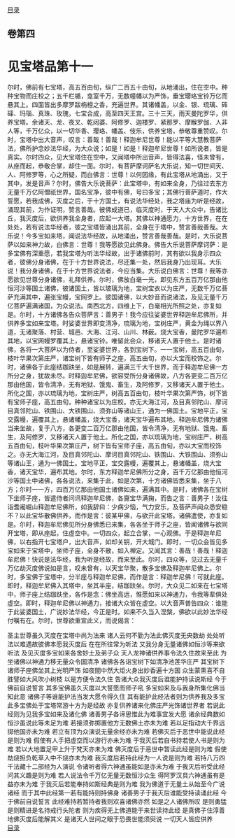 <div class="menu"><a href="/lotus-sutra/#/table-of-contents">目录</a></div>
<hgroup>
  <h2>卷第四</h2>
  <h1>见宝塔品第十一</h1>
</hgroup>
<p>
  尔时，佛前有七宝塔，高五百由旬，纵广二百五十由旬，从地涌出，住在空中。种种宝物而庄校之；五千栏楯，龛室千万，无数幢幡以为严饰，垂宝璎珞宝铃万亿而悬其上。四面皆出多摩罗跋栴檀之香，充遍世界。其诸幡盖，以金、银、琉璃、砗磲、玛瑙、真珠、玫瑰，七宝合成，高至四天王宫。三十三天，雨天曼陀罗华，供养宝塔。余诸天、龙、夜叉、乾闼婆、阿修罗、迦楼罗、紧那罗、摩睺罗伽、人非人等，千万亿众，以一切华香、璎珞、幡盖、伎乐，供养宝塔，恭敬尊重赞叹。尔时，宝塔中出大音声，叹言：善哉！善哉！释迦牟尼世尊！能以平等大慧教菩萨法，佛所护念妙法华经，为大众说；如是！如是！释迦牟尼世尊！如所说者，皆是真实。尔时四众，见大宝塔住在空中，又闻塔中所出音声，皆得法喜，怪未曾有，从座而起，恭敬合掌，却住一面。尔时，有菩萨摩诃萨名大乐说，知一切世间天、人、阿修罗等，心之所疑，而白佛言：世尊！以何因缘，有此宝塔从地涌出，又于其中，发是音声？尔时，佛告大乐说菩萨：此宝塔中，有如来全身，乃往过去东方无量千万亿阿僧祇世界，国名宝净，彼中有佛，号曰多宝；其佛行菩萨道时，作大誓愿，若我成佛，灭度之后，于十方国土，有说法华经处，我之塔庙为听是经故，涌现其前，为作证明，赞言善哉。彼佛成道已，临灭度时，于天人大众中，告诸比丘，我灭度后，欲供养我全身者，应起一大塔。其佛以神通愿力，十方世界，在在处处，若有说法华经者，彼之宝塔皆涌出其前，全身在于塔中，赞言善哉善哉。大乐说！今多宝如来塔，闻说法华经故，从地涌出，赞言善哉善哉。是时，大乐说菩萨以如来神力故，白佛言：世尊！我等愿欲见此佛身。佛告大乐说菩萨摩诃萨：是多宝佛有深重愿，若我宝塔为听法华经故，出于诸佛前时，其有欲以我身示四众者，彼佛分身诸佛，在于十方世界说法，尽还集一处，然后我身乃出现耳。大乐说！我分身诸佛，在于十方世界说法者，今应当集。大乐说白佛言：世尊！我等亦愿欲见世尊分身诸佛，礼拜供养。尔时，佛放白毫一光，即见东方五百万亿那由他恒河沙等国土诸佛，彼诸国土，皆以玻璃为地，宝树宝衣以为庄严，无数千万亿菩萨充满其中，遍张宝幔，宝网罗上。彼国诸佛，以大妙音而说诸法，及见无量千万亿菩萨遍满诸国，为众说法。南西北方，四维上下，白毫相光所照之处，亦复如是。尔时，十方诸佛各告众菩萨言：善男子！我今应往娑婆世界释迦牟尼佛所，并供养多宝如来宝塔。时娑婆世界即变清净，琉璃为地，宝树庄严，黄金为绳以界八道，无诸聚落、村营、城邑、大海、江河、山川、林薮。烧大宝香，曼陀罗华遍布其地，以宝网幔罗覆其上，悬诸宝铃。唯留此会众，移诸天人置于他土。是时诸佛，各将一大菩萨以为侍者，至娑婆世界，各到宝树下。一一宝树，高五百由旬，枝叶华果次第庄严，诸宝树下皆有师子之座，高五由旬，亦以大宝而校饰之。尔时，诸佛各于此座结跏趺坐，如是展转，遍满三千大千世界，而于释迦牟尼佛一方所分之身，犹故未尽。时释迦牟尼佛，欲容受所分身诸佛故，八方各更变二百万亿那由他国，皆令清净，无有地狱、饿鬼、畜生，及阿修罗，又移诸天人置于他土。所化之国，亦以琉璃为地，宝树庄严，树高五百由旬，枝叶华果次第严饰，树下皆有宝师子座，高五由旬，种种诸宝以为庄校。亦无大海江河，及目真邻陀山、摩诃目真邻陀山、铁围山、大铁围山、须弥山等诸山王，通为一佛国土。宝地平正，宝交露幔，遍覆其上，悬诸幡盖，烧大宝香，诸天宝华遍布其地。释迦牟尼佛为诸佛当来坐故，复于八方，各更变二百万亿那由他国，皆令清净，无有地狱、饿鬼、畜生，及阿修罗，又移诸天人置于他土。所化之国，亦以琉璃为地，宝树庄严，树高五百由旬，枝叶华果次第庄严，树下皆有宝师子座，高五由旬，亦以大宝而校饰之。亦无大海江河，及目真邻陀山、摩诃目真邻陀山、铁围山、大铁围山、须弥山等诸山王，通为一佛国土。宝地平正，宝交露幔，遍覆其上，悬诸幡盖，烧大宝香，诸天宝华，遍布其地。尔时，东方释迦牟尼佛所分之身，百千万亿那由他恒河沙等国土中诸佛，各各说法，来集于此，如是次第，十方诸佛皆悉来集，坐于八方；尔时一一方，四百万亿那由他国土诸佛如来，遍满其中。是时，诸佛各在宝树下坐师子座，皆遣侍者问讯释迦牟尼佛，各齎宝华满掬，而告之言：善男子！汝往诣耆阇崛山释迦牟尼佛所，如我辞曰：少病少恼，气力安乐，及菩萨声闻众悉安稳不？以此宝华散佛供养，而作是言：彼某甲佛，与欲开此宝塔。诸佛遣使，亦复如是。尔时，释迦牟尼佛见所分身佛悉已来集，各各坐于师子之座，皆闻诸佛与欲同开宝塔，即从座起，住虚空中。一切四众，起立合掌，一心观佛。于是释迦牟尼佛，以右指开七宝塔户，出大音声，如却关钥，开大城门。即时，一切众会皆见多宝如来于宝塔中，坐师子座，全身不散，如入禅定。又闻其言：善哉！善哉！释迦牟尼佛！快说是法华经，我为听是经故，而来至此。尔时，四众等，见过去无量千万亿劫灭度佛说如是言，叹未曾有，以天宝华聚，散多宝佛及释迦牟尼佛上。尔时，多宝佛于宝塔中，分半座与释迦牟尼佛，而作是言：释迦牟尼佛！可就此座。即时，释迦牟尼佛入其塔中，坐其半座，结跏趺坐。尔时，大众见二如来在七宝塔中，师子座上结跏趺坐，各作是念：佛坐高远，惟愿如来以神通力，令我等辈俱处虚空。即时，释迦牟尼佛以神通力，接诸大众皆在虚空。以大音声普告四众：谁能于此娑婆国土，广说妙法华经，今正是时。如来不久当入涅槃，佛欲以此妙法华经付嘱有在。尔时，世尊欲重宣此义，而说偈言：
</p>
<div class="commentary">
  <span>圣主世尊</span
  ><span>虽久灭度</span
  ><span>在宝塔中</span
  ><span>尚为法来</span>
  <span>诸人云何</span
  ><span>不勤为法</span
  ><span>此佛灭度</span
  ><span>无央数劫</span>
  <span>处处听法</span
  ><span>以难遇故</span
  ><span>彼佛本愿</span
  ><span>我灭度后</span>
  <span>在在所往</span
  ><span>常为听法</span>
  <span>又我分身</span
  ><span>无量诸佛</span
  ><span>如恒沙等</span
  ><span>来欲听法</span>
  <span>及见灭度</span
  ><span>多宝如来</span
  ><span>各舍妙土</span
  ><span>及弟子众</span>
  <span>天人龙神</span
  ><span>诸供养事</span
  ><span>令法久住</span
  ><span>故来至此</span>
  <span>为坐诸佛</span
  ><span>以神通力</span
  ><span>移无量众</span
  ><span>令国清净</span>
  <span>诸佛各各</span
  ><span>诣宝树下</span
  ><span>如清净池</span
  ><span>莲华庄严</span>
  <span>其宝树下</span
  ><span>诸师子座</span
  ><span>佛坐其上</span
  ><span>光明严饰</span>
  <span>如夜闇中</span
  ><span>然大炬火</span
  ><span>身出妙香</span
  ><span>遍十方国</span>
  <span>众生蒙熏</span
  ><span>喜不自胜</span
  ><span>譬如大风</span
  ><span>吹小树枝</span>
  <span>以是方便</span
  ><span>令法久住</span>
  <span>告诸大众</span
  ><span>我灭度后</span
  ><span>谁能护持</span
  ><span>读说斯经</span>
  <span>今于佛前</span
  ><span>自说誓言</span>
  <span>其多宝佛</span
  ><span>虽久灭度</span
  ><span>以大誓愿</span
  ><span>而师子吼</span>
  <span>多宝如来</span
  ><span>及与我身</span
  ><span>所集化佛</span
  ><span>当知此意</span>
  <span>诸佛子等</span
  ><span>谁能护法</span
  ><span>当发大愿</span
  ><span>令得久住</span>
  <span>其有能护</span
  ><span>此经法者</span
  ><span>则为供养</span
  ><span>我及多宝</span>
  <span>此多宝佛</span
  ><span>处于宝塔</span
  ><span>常游十方</span
  ><span>为是经故</span>
  <span>亦复供养</span
  ><span>诸来化佛</span
  ><span>庄严光饰</span
  ><span>诸世界者</span>
  <span>若说此经</span
  ><span>则为见我</span
  ><span>多宝如来</span
  ><span>及诸化佛</span>
  <span>诸善男子</span
  ><span>各谛思惟</span
  ><span>此为难事</span
  ><span>宜发大愿</span>
  <span>诸余经典</span
  ><span>数如恒沙</span
  ><span>虽说此等</span
  ><span>未足为难</span>
  <span>若接须弥</span
  ><span>掷置他方</span
  ><span>无数佛土</span
  ><span>亦未为难</span>
  <span>若以足指</span
  ><span>动大千界</span
  ><span>远掷他国</span
  ><span>亦未为难</span>
  <span>若立有顶</span
  ><span>为众演说</span
  ><span>无量余经</span
  ><span>亦未为难</span>
  <span>若佛灭后</span
  ><span>于恶世中</span
  ><span>能说此经</span
  ><span>是则为难</span>
  <span>假使有人</span
  ><span>手把虚空</span
  ><span>而以游行</span
  ><span>亦未为难</span>
  <span>于我灭后</span
  ><span>若自书持</span
  ><span>若使人书</span
  ><span>是则为难</span>
  <span>若以大地</span
  ><span>置足甲上</span
  ><span>升于梵天</span
  ><span>亦未为难</span>
  <span>佛灭度后</span
  ><span>于恶世中</span
  ><span>暂读此经</span
  ><span>是则为难</span>
  <span>假使劫烧</span
  ><span>担负乾草</span
  ><span>入中不烧</span
  ><span>亦未为难</span>
  <span>我灭度后</span
  ><span>若持此经</span
  ><span>为一人说</span
  ><span>是则为难</span>
  <span>若持八万</span
  ><span>四千法藏</span
  ><span>十二部经</span
  ><span>为人演说</span>
  <span>令诸听者</span
  ><span>得六神通</span
  ><span>虽能如是</span
  ><span>亦未为难</span>
  <span>于我灭后</span
  ><span>听受此经</span
  ><span>问其义趣</span
  ><span>是则为难</span>
  <span>若人说法</span
  ><span>令千万亿</span
  ><span>无量无数</span
  ><span>恒沙众生</span>
  <span>得阿罗汉</span
  ><span>具六神通</span
  ><span>虽有是益</span
  ><span>亦未为难</span>
  <span>于我灭后</span
  ><span>若能奉持</span
  ><span>如斯经典</span
  ><span>是则为难</span>
  <span>我为佛道</span
  ><span>于无量土</span
  ><span>从始至今</span
  ><span>广说诸经</span>
  <span>而于其中</span
  ><span>此经第一</span
  ><span>若有能持</span
  ><span>则持佛身</span>
  <span>诸善男子</span
  ><span>于我灭后</span
  ><span>谁能受持</span
  ><span>读诵此经</span>
  <span>今于佛前</span
  ><span>自说誓言</span>
  <span>此经难持</span
  ><span>若暂持者</span
  ><span>我则欢喜</span
  ><span>诸佛亦然</span>
  <span>如是之人</span
  ><span>诸佛所叹</span>
  <span>是则勇猛</span
  ><span>是则精进</span
  ><span>是名持戒</span
  ><span>行头陀者</span>
  <span>则为疾得</span
  ><span>无上佛道</span
  ><span>能于来世</span
  ><span>读持此经</span>
  <span>是真佛子</span
  ><span>住淳善地</span
  ><span>佛灭度后</span
  ><span>能解其义</span>
  <span>是诸天人</span
  ><span>世间之眼</span
  ><span>于恐畏世</span
  ><span>能须臾说</span>
  <span>一切天人</span
  ><span>皆应供养</span>
</div>
<div class="menu"><a href="/lotus-sutra/#/table-of-contents">目录</a></div>
